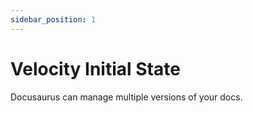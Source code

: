 ```yaml
---
sidebar_position: 1
---
```


# Velocity Initial State

Docusaurus can manage multiple versions of your docs.